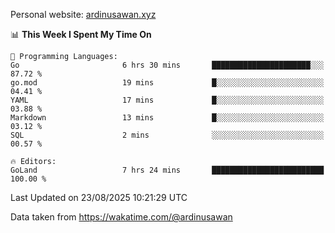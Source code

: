 Personal website: [ardinusawan.xyz](https://ardinusawan.xyz)

<!--START_SECTION:waka-->
📊 **This Week I Spent My Time On** 

```text
💬 Programming Languages: 
Go                       6 hrs 30 mins       ██████████████████████░░░   87.72 % 
go.mod                   19 mins             █░░░░░░░░░░░░░░░░░░░░░░░░   04.41 % 
YAML                     17 mins             █░░░░░░░░░░░░░░░░░░░░░░░░   03.88 % 
Markdown                 13 mins             █░░░░░░░░░░░░░░░░░░░░░░░░   03.12 % 
SQL                      2 mins              ░░░░░░░░░░░░░░░░░░░░░░░░░   00.57 % 

🔥 Editors: 
GoLand                   7 hrs 24 mins       █████████████████████████   100.00 % 
```


 Last Updated on 23/08/2025 10:21:29 UTC
<!--END_SECTION:waka-->
Data taken from https://wakatime.com/@ardinusawan
